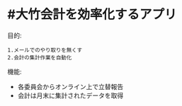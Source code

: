 #大竹会計を効率化するアプリ
============================================


目的:

    1.メールでのやり取りを無くす
    2.会計の集計作業を自動化

機能:

  * 各委員会からオンライン上で立替報告
  * 会計は月末に集計されたデータを取得

